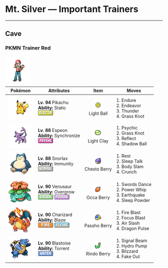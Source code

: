 # Mt. Silver — Important Trainers


---

## Cave

### PKMN Trainer Red

![PKMN Trainer Red](../../assets/important_trainers/red.png "PKMN Trainer Red")

| Pokémon | Attributes | Item | Moves |
|:-------:|------------|:----:|-------|
| ![Pikachu](../../assets/sprites/pikachu/front.gif "Pikachu: This intelligent Pokémon roasts hard berries with electricity to make them tender enough to eat.") | **Lv. 94** Pikachu<br>**Ability:** <span class="tooltip" title="Contact with the Pokémon may cause paralysis.">Static</span><br>![electric](../../assets/types/electric.png "Electric") | ![Light Ball](../../assets/items/light_ball.png "Light Ball")<br><span class="tooltip" title="An item to be held by PIKACHU. It is a puzzling orb that raises the Attack and Sp. Atk stat.">Light Ball</span> | 1. <span class="tooltip" title="The user endures any attack with at least 1 HP. Its chance of failing rises if it is used in succession.">Endure</span><br>2. <span class="tooltip" title="An attack move that cuts down the foe’s HP to equal the user’s HP. ">Endeavor</span><br>3. <span class="tooltip" title="A wicked thunderbolt is dropped on the foe to inflict damage. It may also leave the target paralyzed.">Thunder</span><br>4. <span class="tooltip" title="The user snares the foe with grass and trips it. The heavier the foe, the greater the damage.">Grass Knot</span> |
| ![Espeon](../../assets/sprites/espeon/front.gif "Espeon: It uses the fine hair that covers its body to sense air currents and predict its enemy’s actions.") | **Lv. 88** Espeon<br>**Ability:** <span class="tooltip" title="Passes a burn, poison, or paralysis to the foe.">Synchronize</span><br>![psychic](../../assets/types/psychic.png "Psychic") | ![Light Clay](../../assets/items/light_clay.png "Light Clay")<br><span class="tooltip" title="A Pokémon held item that extends the duration of barrier moves like Light Screen and Reflect used by the holder.">Light Clay</span> | 1. <span class="tooltip" title="The foe is hit by a strong telekinetic force. It may also reduce the foe’s Sp. Def stat.">Psychic</span><br>2. <span class="tooltip" title="The user snares the foe with grass and trips it. The heavier the foe, the greater the damage.">Grass Knot</span><br>3. <span class="tooltip" title="A wondrous wall of light is put up to suppress damage from physical attacks for five turns.">Reflect</span><br>4. <span class="tooltip" title="The user hurls a shadowy blob at the foe. It may also lower the foe’s Sp. Def stat.">Shadow Ball</span> |
| ![Snorlax](../../assets/sprites/snorlax/front.gif "Snorlax: What sounds like its cry may actually be its snores or the rumblings of its hungry belly.") | **Lv. 88** Snorlax<br>**Ability:** <span class="tooltip" title="Prevents the Pokémon from getting poisoned.">Immunity</span><br>![normal](../../assets/types/normal.png "Normal") | ![Chesto Berry](../../assets/items/chesto_berry.png "Chesto Berry")<br><span class="tooltip" title="It may be used or held by a Pokémon to recover from sleep.">Chesto Berry</span> | 1. <span class="tooltip" title="The user goes to sleep for two turns. It fully restores the user’s HP and heals any status problem.">Rest</span><br>2. <span class="tooltip" title="While it is asleep, the user randomly uses one of the moves it knows. ">Sleep Talk</span><br>3. <span class="tooltip" title="The user drops onto the foe with its full body weight. It may leave the foe paralyzed.">Body Slam</span><br>4. <span class="tooltip" title="The user crunches up the foe with sharp fangs. It may also lower the target’s Defense stat.">Crunch</span> |
| ![Venusaur](../../assets/sprites/venusaur/front.gif "Venusaur: By spreading the broad petals of its flower and catching the sun’s rays, it fills its body with power.") | **Lv. 90** Venusaur<br>**Ability:** <span class="tooltip" title="Powers up Grass-type moves in a pinch.">Overgrow</span><br>![grass](../../assets/types/grass.png "Grass") ![poison](../../assets/types/poison.png "Poison") | ![Occa Berry](../../assets/items/occa_berry.png "Occa Berry")<br><span class="tooltip" title="If held by a Pokémon, it weakens a foe’s supereffective Fire-type attack.">Occa Berry</span> | 1. <span class="tooltip" title="A frenetic dance to uplift the fighting spirit. It sharply raises the user’s Attack stat.">Swords Dance</span><br>2. <span class="tooltip" title="The user violently whirls its vines or tentacles to harshly lash the foe. ">Power Whip</span><br>3. <span class="tooltip" title="The user sets off an earthquake that hits all the Pokémon in the battle. ">Earthquake</span><br>4. <span class="tooltip" title="The user scatters a big cloud of sleep- inducing dust around the foe. ">Sleep Powder</span> |
| ![Charizard](../../assets/sprites/charizard/front.gif "Charizard: If CHARIZARD becomes furious, the flame at the tip of its tail flares up in a light blue shade.") | **Lv. 90** Charizard<br>**Ability:** <span class="tooltip" title="Powers up Fire-type moves in a pinch.">Blaze</span><br>![fire](../../assets/types/fire.png "Fire") ![flying](../../assets/types/flying.png "Flying") | ![Passho Berry](../../assets/items/passho_berry.png "Passho Berry")<br><span class="tooltip" title="If held by a Pokémon, it weakens a foe’s supereffective Water-type attack.">Passho Berry</span> | 1. <span class="tooltip" title="The foe is attacked with an intense blast of all-consuming fire. It may also leave the target with a burn.">Fire Blast</span><br>2. <span class="tooltip" title="The user heightens its mental focus and unleashes its power. It may also lower the target’s Sp. Def.">Focus Blast</span><br>3. <span class="tooltip" title="The user attacks with a blade of air that slices even the sky. It may also make the target flinch.">Air Slash</span><br>4. <span class="tooltip" title="The foe is attacked with a shock wave generated by the user’s gaping mouth. ">Dragon Pulse</span> |
| ![Blastoise](../../assets/sprites/blastoise/front.gif "Blastoise: It deliberately makes itself heavy so it can withstand the recoil of the water jets it fires.") | **Lv. 90** Blastoise<br>**Ability:** <span class="tooltip" title="Powers up Water-type moves in a pinch.">Torrent</span><br>![water](../../assets/types/water.png "Water") | ![Rindo Berry](../../assets/items/rindo_berry.png "Rindo Berry")<br><span class="tooltip" title="If held by a Pokémon, it weakens a foe’s supereffective Grass-type attack.">Rindo Berry</span> | 1. <span class="tooltip" title="The user attacks with a sinister beam of light. It may also confuse the target. ">Signal Beam</span><br>2. <span class="tooltip" title="The foe is blasted by a huge volume of water launched under great pressure. ">Hydro Pump</span><br>3. <span class="tooltip" title="A howling blizzard is summoned to strike the foe. It may also freeze the target solid.">Blizzard</span><br>4. <span class="tooltip" title="An attack that hits first and makes the target flinch. It only works the first turn the user is in battle.">Fake Out</span> |


